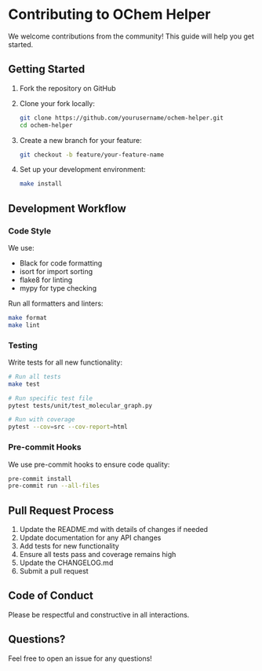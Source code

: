 # Contributing to OChem Helper

We welcome contributions from the community! This guide will help you get started.

## Getting Started

1. Fork the repository on GitHub
2. Clone your fork locally:
   ```bash
   git clone https://github.com/yourusername/ochem-helper.git
   cd ochem-helper
   ```

3. Create a new branch for your feature:
   ```bash
   git checkout -b feature/your-feature-name
   ```

4. Set up your development environment:
   ```bash
   make install
   ```

## Development Workflow

### Code Style

We use:
- Black for code formatting
- isort for import sorting
- flake8 for linting
- mypy for type checking

Run all formatters and linters:
```bash
make format
make lint
```

### Testing

Write tests for all new functionality:
```bash
# Run all tests
make test

# Run specific test file
pytest tests/unit/test_molecular_graph.py

# Run with coverage
pytest --cov=src --cov-report=html
```

### Pre-commit Hooks

We use pre-commit hooks to ensure code quality:
```bash
pre-commit install
pre-commit run --all-files
```

## Pull Request Process

1. Update the README.md with details of changes if needed
2. Update documentation for any API changes
3. Add tests for new functionality
4. Ensure all tests pass and coverage remains high
5. Update the CHANGELOG.md
6. Submit a pull request

## Code of Conduct

Please be respectful and constructive in all interactions.

## Questions?

Feel free to open an issue for any questions!
